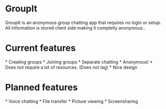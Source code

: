 <h1>GroupIt</h1>

GroupIt is an anonymous group chatting app that requires no login or setup. All information is stored client side making it completly anonymous..


<h1>Current features</h1>
* Creating groups
* Joining groups
* Separate chatting
* Anonymous!
* Does not require a lot of resources. (Does not lag)
* Nice design


<h1>Planned features</h1>
* Voice chatting
* File transfer
* Picture viewing
* Screensharing
